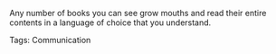 Any number of books you can see grow mouths and read their entire contents in a language of choice that you understand.

Tags: Communication